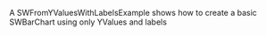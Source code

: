 A SWFromYValuesWithLabelsExample shows how to create a basic SWBarChart using only YValues and labels
